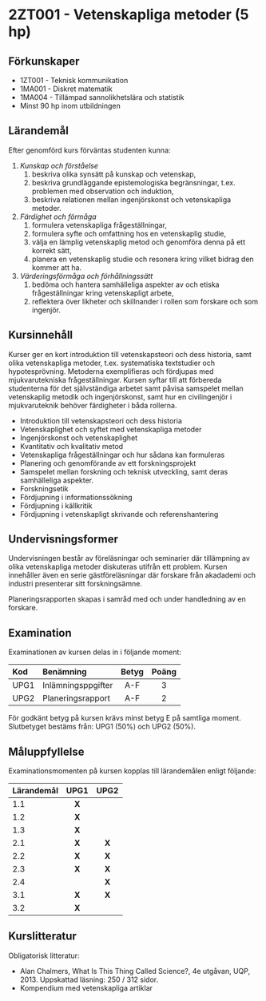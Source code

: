 # 2ZT001 - Vetenskapliga metoder (5 hp)

## Förkunskaper

- 1ZT001 - Teknisk kommunikation
- 1MA001 - Diskret matematik
- 1MA004 - Tillämpad sannolikhetslära och statistik
- Minst 90 hp inom utbildningen

## Lärandemål

Efter genomförd kurs förväntas studenten kunna:

1. *Kunskap och förståelse*
    1. beskriva olika synsätt på kunskap och vetenskap,
    2. beskriva grundläggande epistemologiska begränsningar, t.ex. problemen med observation och induktion,
    3. beskriva relationen mellan ingenjörskonst och vetenskapliga metoder.
2. *Färdighet och förmåga*
    1. formulera vetenskapliga frågeställningar,
    2. formulera syfte och omfattning hos en vetenskaplig studie,
    3. välja en lämplig vetenskaplig metod och genomföra denna på ett korrekt sätt,
    4. planera en vetenskaplig studie och resonera kring vilket bidrag den kommer att ha.
3. *Värderingsförmåga och förhållningssätt*
    1. bedöma och hantera samhälleliga aspekter av och etiska frågeställningar kring vetenskapligt arbete,
    2. reflektera över likheter och skillnander i rollen som forskare och som ingenjör.

## Kursinnehåll

Kurser ger en kort introduktion till vetenskapsteori och dess historia, samt olika vetenskapliga metoder, t.ex. systematiska textstudier och hypotesprövning. Metoderna exemplifieras och fördjupas med mjukvarutekniska frågeställningar. Kursen syftar till att förbereda studenterna för det självständiga arbetet samt påvisa samspelet mellan vetenskaplig metodik och ingenjörskonst, samt hur en civilingenjör i mjukvaruteknik behöver färdigheter i båda rollerna.

- Introduktion till vetenskapsteori och dess historia
- Vetenskaplighet och syftet med vetenskapliga metoder
- Ingenjörskonst och vetenskaplighet
- Kvantitativ och kvalitativ metod
- Vetenskapliga frågeställningar och hur sådana kan formuleras
- Planering och genomförande av ett forskningsprojekt
- Samspelet mellan forskning och teknisk utveckling, samt deras samhälleliga aspekter.
- Forskningsetik
- Fördjupning i informationssökning
- Fördjupning i källkritik
- Fördjupning i vetenskapligt skrivande och referenshantering

## Undervisningsformer

Undervisningen består av föreläsningar och seminarier där tillämpning av olika vetenskapliga metoder diskuteras utifrån ett problem. Kursen innehåller även en serie gästföreläsningar där forskare från akadademi och industri presenterar sitt forskningsämne.

Planeringsrapporten skapas i samråd med och under handledning av en forskare.

## Examination

Examinationen av kursen delas in i följande moment:

| Kod  | Benämning                                   | Betyg | Poäng |  
| :--- | :------------------------------------------ | :---: | :---: |  
| UPG1 | Inlämningsppgifter                          | A-F   | 3     |  
| UPG2 | Planeringsrapport                           | A-F   | 2     |  

För godkänt betyg på kursen krävs minst betyg E på samtliga moment. Slutbetyget bestäms från: UPG1 (50%) och UPG2 (50%).

## Måluppfyllelse

Examinationsmomenten på kursen kopplas till lärandemålen enligt följande:

| Lärandemål | UPG1  | UPG2  |
| :--------- | :---: | :---: |
| 1.1        | **X** |       |
| 1.2        | **X** |       |
| 1.3        | **X** |       |
| 2.1        | **X** | **X** |
| 2.2        | **X** | **X** |
| 2.3        | **X** | **X** |
| 2.4        |       | **X** |
| 3.1        | **X** | **X** |
| 3.2        | **X** |       |

## Kurslitteratur

Obligatorisk litteratur:

- Alan Chalmers, What Is This Thing Called Science?, 4e utgåvan, UQP, 2013. Uppskattad läsning: 250 / 312 sidor.
- Kompendium med vetenskapliga artiklar